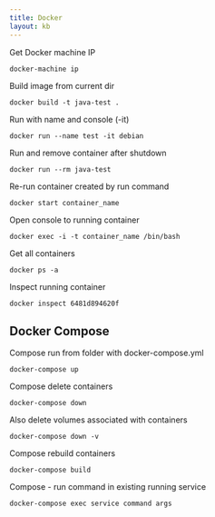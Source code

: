 ```yaml
---
title: Docker
layout: kb
---
```


Get Docker machine IP

	docker-machine ip

Build image from current dir

	docker build -t java-test .

Run with name and console (-it)

	docker run --name test -it debian

Run and remove container after shutdown

	docker run --rm java-test

Re-run container created by run command

	docker start container_name

Open console to running container

	docker exec -i -t container_name /bin/bash

Get all containers

	docker ps -a

Inspect running container

	docker inspect 6481d894620f

Docker Compose
--------------

Compose run from folder with docker-compose.yml

	docker-compose up

Compose delete containers

	docker-compose down

Also delete volumes associated with containers

	docker-compose down -v

Compose rebuild containers

	docker-compose build

Compose - run command in existing running service

	docker-compose exec service command args
